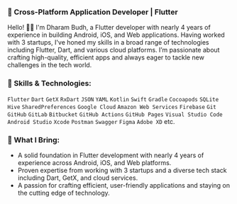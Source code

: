 ### 📱 Cross-Platform Application Developer | Flutter
Hello! 👋🏻 I'm Dharam Budh, a Flutter developer with nearly 4 years of experience in building Android, iOS, and Web applications. Having worked with 3 startups, I've honed my skills in a broad range of technologies including Flutter, Dart, and various cloud platforms. I’m passionate about crafting high-quality, efficient apps and always eager to tackle new challenges in the tech world.

### 🚀 Skills & Technologies:
`Flutter` `Dart` `GetX` `RxDart` `JSON` `YAML` `Kotlin` `Swift` `Gradle` `Cocoapods` `SQLite` `Hive` `SharedPreferences` `Google Cloud` `Amazon Web Services` `Firebase` `Git` `GitHub` `GitLab` `Bitbucket` `GitHub Actions` `GitHub Pages` `Visual Studio Code` `Android Studio` `Xcode` `Postman` `Swagger` `Figma` `Adobe XD` etc.

### 🌟 What I Bring:
- A solid foundation in Flutter development with nearly 4 years of experience across Android, iOS, and Web platforms.
- Proven expertise from working with 3 startups and a diverse tech stack including Dart, GetX, and cloud services.
- A passion for crafting efficient, user-friendly applications and staying on the cutting edge of technology.
